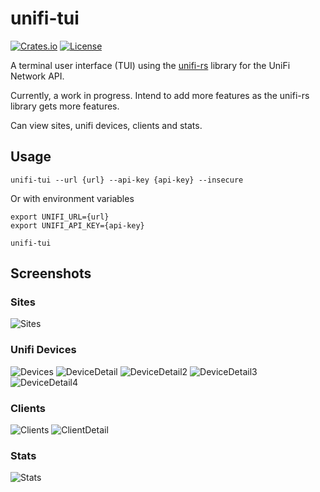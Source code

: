 # unifi-tui

[![Crates.io](https://img.shields.io/crates/v/unifi-tui)](https://crates.io/crates/unifi-tui)
[![License](https://img.shields.io/crates/l/unifi-tui)](LICENSE)


A terminal user interface (TUI) using the [unifi-rs](https://crates.io/crates/unifi-rs) library for the UniFi Network API.

Currently, a work in progress. Intend to add more features as the unifi-rs library gets more features. 

Can view sites, unifi devices, clients and stats.

## Usage
```shell
unifi-tui --url {url} --api-key {api-key} --insecure
```

Or with environment variables
```shell
export UNIFI_URL={url}
export UNIFI_API_KEY={api-key}

unifi-tui
```

## Screenshots
### Sites
![Sites](./doc/sites.png)

### Unifi Devices
![Devices](./doc/devices.png)
![DeviceDetail](./doc/device-overview.png)
![DeviceDetail2](./doc/device-network.png)
![DeviceDetail3](./doc/device-ports.png)
![DeviceDetail4](./doc/device-radios.png)

### Clients
![Clients](./doc/clients.png)
![ClientDetail](./doc/client-overview.png)

### Stats
![Stats](./doc/stats.png)